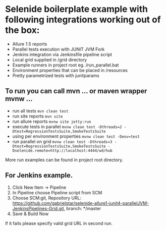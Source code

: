 # Selenide boilerplate example with following integrations working out of the box:

- Allure 1.5 reports
- Parallel tests execution with JUNIT JVM Fork
- Jenkins integration via Jenkinsfile pipeline script
- Local grid supplied in /grid directory
- Example runners in project root eg. /run_parallel.bat
- Environment properties that can be placed in /resources
- Pretty parametrized tests with junitparams

## To run you can call mvn ... or maven wrapper mvnw ...

* run all tests `mvn clean test` 
* run site reports `mvn site`
* run allure reports `mvnw site jetty:run`
* execute tests in parallel `mvnw clean test -Dthreads=2 -Dtest=RegressionTestsSuite,SmokeTestsSuite`
* using per environment properties `mvnw clean test -Denv=test`
* run parallel on grid `mvnw clean test -Dthreads=3 -Dtest=RegressionTestsSuite,SmokeTestsSuite -Dselenide.remote=http://localhost:4444/wd/hub`

More run examples can be found in project root directory.

## For Jenkins example.

1. Click New Item -> Pipeline
2. In Pipeline choose Pipeline script from SCM
3. Choose SCM:git, Repository URL: https://github.com/gabrielstar/selenide-allure1-junit4-parallelJVM-JenkinsPipelines-Grid.git, branch: */master
4. Save & Build Now

If it fails please specify valid grid URL in second run.

